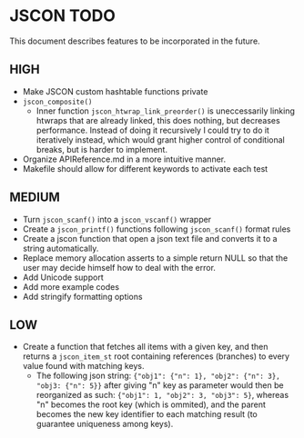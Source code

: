 # JSCON TODO

This document describes features to be incorporated in the future.

## HIGH

- Make JSCON custom hashtable functions private
- `jscon_composite()`
  - Inner function `jscon_htwrap_link_preorder()` is uneccessarily linking htwraps that are already linked, this does nothing, but decreases performance. Instead of doing it recursively I could try to do it iteratively instead, which would grant higher control of conditional breaks, but is harder to implement.
- Organize APIReference.md in a more intuitive manner.
- Makefile should allow for different keywords to activate each test

## MEDIUM

- Turn `jscon_scanf()` into a `jscon_vscanf()` wrapper
- Create a `jscon_printf()` functions following `jscon_scanf()` format rules
- Create a jscon function that open a json text file and converts it to a string automatically.
- Replace memory allocation asserts to a simple return NULL so that the user may decide himself how to deal with the error.
- Add Unicode support
- Add more example codes
- Add stringify formatting options

## LOW

- Create a function that fetches all items with a given key, and then returns a `jscon_item_st` root containing references (branches) to every value found with matching keys.
  - The following json string: `{"obj1": {"n": 1}, "obj2": {"n": 3}, "obj3: {"n": 5}}` after giving "n" key as parameter would then be reorganized as such: `{"obj1": 1, "obj2": 3, "obj3": 5}`, whereas "n" becomes the root key (which is ommited), and the parent becomes the new key identifier to each matching result (to guarantee uniqueness among keys).

  

